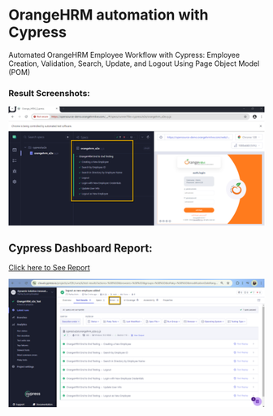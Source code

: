 # OrangeHRM automation with Cypress 

Automated OrangeHRM Employee Workflow with Cypress: Employee Creation, Validation, Search, Update, and Logout Using Page Object Model (POM)

### Result Screenshots:
![Alt text](image-1.png)


## Cypress Dashboard Report:

[Click here to See Report](https://cloud.cypress.io/projects/urf2fr/runs/6/test-results?actions=%5B%5D&browsers=%5B%5D&groups=%5B%5D&isFlaky=%5B%5D&modificationDateRange=%7B%22startDate%22%3A%221970-01-01%22%2C%22endDate%22%3A%222038-01-19%22%7D&orderBy=EXECUTION_ORDER&oses=%5B%5D&specs=%5B%5D&statuses=%5B%5D&testingTypesEnum=%5B%5D)

![Alt text](image-2.png)

